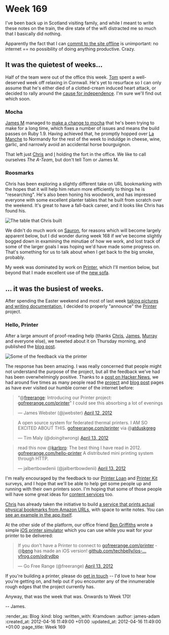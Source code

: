 Week 169
========

I've been back up in Scotland visiting family, and while I meant to write these notes on the train, the dire state of the wifi distracted me so much that I basically did nothing.

Apparently the fact that I can [commit to the site offline](http://github.com/freerange/site) is unimportant: no internet == no possibility of doing anything productive. Crazy.

It was the quietest of weeks...
-----------

Half of the team were out of the office this week. [Tom][] spent a well-deserved week off relaxing in Cornwall. He's yet to resurface so I can only assume that he's either died of a clotted-cream induced heart attack, or decided to rally around the [cause for independence](http://en.wikipedia.org/wiki/Cornish_nationalism). I'm sure we'll find out which soon.

### Mocha

[James M][] managed to [make a change to mocha](https://github.com/floehopper/mocha/pull/75) that he's been trying to make for a long time, which fixes a number of issues and means the build passes on Ruby 1.9. Having achieved that, he promptly hopped over [La Manche](http://en.wikipedia.org/wiki/English_Channel) to Normandy for the rest of the week to induldge in cheese, wine, garlic, and narrowly avoid an accidental horse bourguignon.

That left just [Chris][] and [I][James A] holding the fort in the office. We like to call ourselves _The A-Team_, but don't tell Tom or James M.


### Roosmarks

Chris has been exploring a slightly different take on URL bookmarking with the hopes that it will help him return more efficiently to things he is "researching". He's also been honing his woodwork, and has impressed everyone with some excellent planter tables that he built from scratch over the weekend. It's great to have a fall-back career, and it looks like Chris has found his.

![The table that Chris built](http://farm8.staticflickr.com/7240/6937484790_1b1a425110_z.jpg)

We didn't do much work on [Sauron](http://github.com/freerange/sauron), for reasons which will become largely apparent below, but I did wonder during week 168 if we've become slightly bogged down in examining the minutiae of how we work, and lost track of some of the larger goals I was hoping we'd have made some progress on. That's something for us to talk about when I get back to the big smoke, probably.

My week was dominated by work on [Printer][], which I'll mention below, but beyond that I made excellent use of the [new sofa](/week-167).


... it was the busiest of weeks.
------------

After spending the Easter weekend and most of last week [taking pictures and writing documentation](http://github.com/freerange/printer/wiki), I decided to properly "announce" the [Printer][] project.

### Hello, Printer

After a large amount of proof-reading help (thanks [Chris][], [James][James M], [Murray](http://www.h-lame.com) and everyone else), we tweeted about it on Thursday morning, and published the [blog post](/hello-printer).

![Some of the feedback via the printer](/images/blog/printer-wow.jpg)

The response has been amazing. I was really concerned that people might not understand the purpose of the project, but all the feedback we've had has been overwhelmingly positive. Thanks to a [post on Hacker News](http://news.ycombinator.com/item?id=3831695), we had around five times as many people read the [project](/printer) and [blog post](/hello-printer) pages as have ever visited our humble corner of the internet before:

<blockquote class="twitter-tweet tw-align-center"><p>“@<a href="https://twitter.com/freerange">freerange</a>: Introducing our Printer project: <a href="http://t.co/F8AXrB3x" title="http://gofreerange.com/printer">gofreerange.com/printer</a>" I could see this absorbing a lot of evenings</p>&mdash; James Webster (@jwebster) <a href="https://twitter.com/jwebster/status/190379157585272832" data-datetime="2012-04-12T10:01:42+00:00">April 12, 2012</a></blockquote>
<script src="//platform.twitter.com/widgets.js" charset="utf-8"></script>

<blockquote class="twitter-tweet tw-align-center"><p>A open source system for federated thermal printers. I AM SO EXCITED ABOUT THIS. <a href="http://t.co/1bQwbAQv" title="http://gofreerange.com/printer">gofreerange.com/printer</a> via @<a href="https://twitter.com/atduskgreg">atduskgreg</a></p>&mdash; Tim Maly (@doingitwrong) <a href="https://twitter.com/doingitwrong/status/190776438721490944" data-datetime="2012-04-13T12:20:22+00:00">April 13, 2012</a></blockquote>
<script src="//platform.twitter.com/widgets.js" charset="utf-8"></script>

<blockquote class="twitter-tweet tw-align-center"><p>read this now @<a href="https://twitter.com/karlpro">karlpro</a>: The best thing I have read in 2012. <a href="http://t.co/suSNJ1J4" title="http://gofreerange.com/hello-printer">gofreerange.com/hello-printer</a> A distributed mini printing system through HTTP.</p>&mdash; jalbertbowdenii (@jalbertbowdenii) <a href="https://twitter.com/jalbertbowdenii/status/190632371282911232" data-datetime="2012-04-13T02:47:53+00:00">April 13, 2012</a></blockquote>
<script src="//platform.twitter.com/widgets.js" charset="utf-8"></script>

I'm really encouraged by the feedback to our [Printer Loan](/printer#borrow) and [Printer Kit](/printer#kit) surveys, and I hope that we'll be able to help get some people up and running with their own printers soon. I'm hoping that some of those people will have some great ideas for [content services](https://github.com/freerange/printer/wiki/wiki/Building-content-services) too.

[Chris][] has already taken the initiative to build [a service that prints actual physical bookmarks from Amazon URLs](http://chrisroos.co.uk/blog/2012-04-12-bookmark-printing-service-for-the-go-free-range-printer-platform), with space to write notes. You can [see an example in the app itself](http://printer-bookmarks.heroku.com/).

At the other side of the platform, our office friend [Ben Griffiths](http://www.techbelly.com) wrote a simple [iOS printer simulator](https://github.com/techbelly/ios-printer) which you can use while you wait for your printer to be delivered:

<blockquote class="twitter-tweet tw-align-center"><p>If you don't have a Printer to connect to <a href="http://t.co/mxSuiB3f" title="http://gofreerange.com/printer">gofreerange.com/printer</a> - @<a href="https://twitter.com/beng">beng</a> has made an iOS version! <a href="https://t.co/UkgMEDOp" title="https://github.com/techbelly/ios-printer.git">github.com/techbelly/ios-…</a> <a href="http://t.co/2ekO3AmS" title="http://yfrog.com/odrydbp">yfrog.com/odrydbp</a></p>&mdash; Go Free Range (@freerange) <a href="https://twitter.com/freerange/status/190730380515606528" data-datetime="2012-04-13T09:17:20+00:00">April 13, 2012</a></blockquote>
<script src="//platform.twitter.com/widgets.js" charset="utf-8"></script>

If you're building a printer, please do [get in touch](http://groups.google.com/group/gfr-printer) -- I'd love to hear how you're getting on, and help out if you encounter any of the innumerable rough edges that the project currently has.

Anyway, that was the week that was. Onwards to Week 170!

-- James.

[Tom]: /tom-ward
[James M]: /james-mead
[Chris]: /chris-roos
[Printer]: /printer
[James A]: /james-adam

:render_as: Blog
:kind: blog
:written_with: Kramdown
:author: james-adam
:created_at: 2012-04-16 11:49:00 +01:00
:updated_at: 2012-04-16 11:49:00 +01:00
:page_title: Week 169
